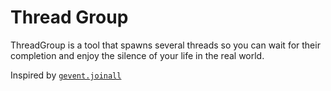 # Thread Group

ThreadGroup is a tool that spawns several threads so you can wait for
their completion and enjoy the silence of your life in the real world.

Inspired by [`gevent.joinall`](https://www.gevent.org/api/gevent.html#gevent.joinall)
